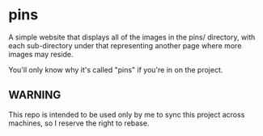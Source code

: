 # pins
A simple website that displays all of the images in the pins/ directory, with each sub-directory under that representing another page where more images may reside.

You'll only know why it's called "pins" if you're in on the project.

## WARNING
This repo is intended to be used only by me to sync this project across machines, so I reserve the right to rebase.
